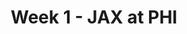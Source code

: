 ---
layout: game
title: Week 1 - JAX at PHI
season: 2014
game_id: 2014_01_JAX_PHI
away_team: JAX
home_team: PHI
---